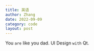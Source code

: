 ```yaml
---
title: 英语
author: Zhang
date: 2022-09-09
category: code
layout: post
---
```


You `are` like you dad.
UI Design `with` Qt.
